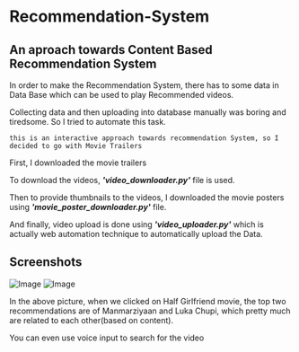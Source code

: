 # Recommendation-System
## An aproach towards Content Based Recommendation System

In order to make the Recommendation System, there has to some data in Data Base which can be used to play Recommended videos.  

Collecting data and then uploading into database manually was boring and tiredsome. So I tried to automate this task.  

```this is an interactive approach towards recommendation System, so I decided to go with Movie Trailers```

First, I downloaded the movie trailers

To download the videos, ***'video_downloader.py'*** file is used.  

Then to provide thumbnails to the videos, I downloaded the movie posters using ***'movie_poster_downloader.py'*** file.  

And finally, video upload is done using ***'video_uploader.py'*** which is actually web automation technique to automatically upload the Data.  

## Screenshots
![Image](https://github.com/shubhamjain31/Recommendation-System/blob/master/ScreenShots/One.png)
![Image](https://github.com/shubhamjain31/Recommendation-System/blob/master/ScreenShots/Video%20Play%20Page.png)  

In the above picture, when we clicked on Half Girlfriend movie, the top two recommendations are of Manmarziyaan and Luka Chupi, which pretty much are related to each other(based on content).  

You can even use voice input to search for the video
